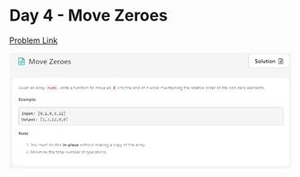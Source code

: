 # Day 4 - Move Zeroes

[Problem Link](https://leetcode.com/problems/move-zeroes/)

![single-number](../images/04-move-zeroes.png)